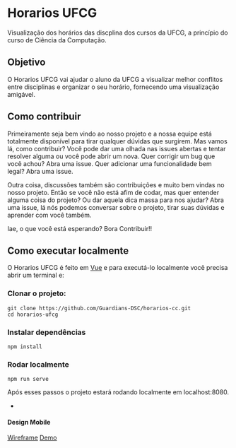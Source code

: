 # Horarios UFCG

Visualização dos horários das discplina dos cursos da UFCG, a princípio do curso de Ciência da Computação.

## Objetivo

O Horarios UFCG vai ajudar o aluno da UFCG a visualizar melhor conflitos entre disciplinas e organizar o seu horário, fornecendo uma visualização amigável.

## Como contribuir

Primeiramente seja bem vindo ao nosso projeto e a nossa equipe está totalmente disponível para tirar qualquer dúvidas que surgirem. Mas vamos lá, como contribuir? Você pode dar uma olhada nas issues abertas e tentar resolver alguma ou você pode abrir um nova. Quer corrigir um bug que você achou? Abra uma issue. Quer adicionar uma funcionalidade bem legal? Abra uma issue. 

Outra coisa, discussões também são contribuições e muito bem vindas no nosso projeto. Então se você não está afim de codar, mas quer entender alguma coisa do projeto? Ou dar aquela dica massa para nos ajudar? Abra uma issue, lá nós podemos conversar sobre o projeto, tirar suas dúvidas e aprender com você também. 

Iae, o que você está esperando? Bora Contribuir!!

## Como executar localmente

O Horarios UFCG é feito em [Vue](https://vuejs.org/) e para executá-lo localmente você precisa abrir um terminal e:

### Clonar o projeto:

```
git clone https://github.com/Guardians-DSC/horarios-cc.git
cd horarios-ufcg
```

### Instalar dependências 

```
npm install
```

### Rodar localmente

```
npm run serve
```

Após esses passos o projeto estará rodando localmente em localhost:8080.


- 
#### Design Mobile
[Wireframe](https://www.figma.com/file/IlItYRF4vByDOvhD1ZaqCn/Hor%C3%A1rios-UFCG)
[Demo](https://www.figma.com/proto/IlItYRF4vByDOvhD1ZaqCn/Horários-UFCG?node-id=6%3A662&scaling=scale-down)
